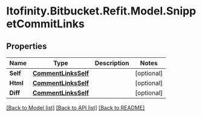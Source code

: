 # Itofinity.Bitbucket.Refit.Model.SnippetCommitLinks
## Properties

Name | Type | Description | Notes
------------ | ------------- | ------------- | -------------
**Self** | [**CommentLinksSelf**](CommentLinksSelf.md) |  | [optional] 
**Html** | [**CommentLinksSelf**](CommentLinksSelf.md) |  | [optional] 
**Diff** | [**CommentLinksSelf**](CommentLinksSelf.md) |  | [optional] 

[[Back to Model list]](../README.md#documentation-for-models) [[Back to API list]](../README.md#documentation-for-api-endpoints) [[Back to README]](../README.md)

